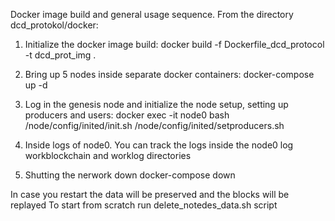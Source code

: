 Docker image build and general usage sequence.
From the directory dcd_protokol/docker:


1. Initialize the docker image build:
docker build -f Dockerfile_dcd_protocol -t dcd_prot_img .

2. Bring up 5 nodes inside separate docker containers:
docker-compose up -d

3. Log in the genesis node and initialize the node setup, setting up producers and users:
docker exec -it node0 bash
/node/config/inited/init.sh
/node/config/inited/setproducers.sh

4. Inside logs of node0.
You can track the logs inside the node0 log workblockchain and worklog directories

5. Shutting the nerwork down
docker-compose down

In case you restart the data will be preserved and the blocks will be replayed
To start from scratch run delete_notedes_data.sh script

